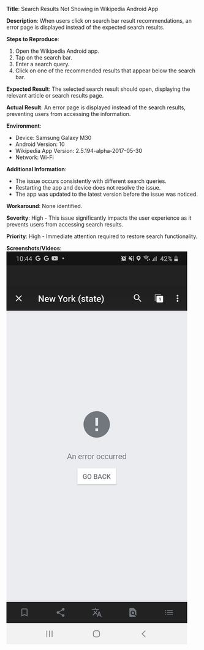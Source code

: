 **Title**: Search Results Not Showing in Wikipedia Android App

**Description**: When users click on search bar result recommendations, an error page is displayed instead of the expected search results.

**Steps to Reproduce**:
1. Open the Wikipedia Android app.
2. Tap on the search bar.
3. Enter a search query.
4. Click on one of the recommended results that appear below the search bar.

**Expected Result**: The selected search result should open, displaying the relevant article or search results page.

**Actual Result**: An error page is displayed instead of the search results, preventing users from accessing the information.

**Environment**:
- Device: Samsung Galaxy M30
- Android Version: 10
- Wikipedia App Version: 2.5.194-alpha-2017-05-30
- Network: Wi-Fi

**Additional Information**:
- The issue occurs consistently with different search queries.
- Restarting the app and device does not resolve the issue.
- The app was updated to the latest version before the issue was noticed.

**Workaround**: None identified.

**Severity**: High - This issue significantly impacts the user experience as it prevents users from accessing search results.

**Priority**: High - Immediate attention required to restore search functionality.

**Screenshots/Videos**: 
![2.search-results-issue](./images/2.search-results.jpg)  